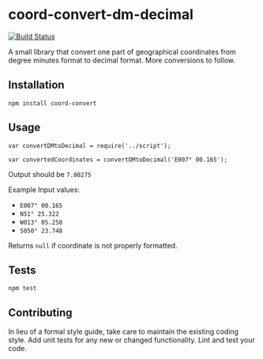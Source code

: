 coord-convert-dm-decimal
=========

[![Build Status](https://travis-ci.org/tbinte/coord-convert.svg?branch=v0.0.1)](https://travis-ci.org/tbinte/coord-convert)

A small library that convert one part of geographical coordinates from degree minutes format to decimal format. More conversions to follow.


## Installation

  `npm install coord-convert`

## Usage

    var convertDMtoDecimal = require('../script');

    var convertedCoordinates = convertDMtoDecimal('E007° 00.165');
  
  
  Output should be `7.00275`

  Example Input values:
  * `E007° 00.165`
  * `N51° 25.322`
  * `W013° 05.258`
  * `S050° 23.748`

  Returns `null` if coordinate is not properly formatted.


## Tests

  `npm test`

## Contributing

In lieu of a formal style guide, take care to maintain the existing coding style. Add unit tests for any new or changed functionality. Lint and test your code.
